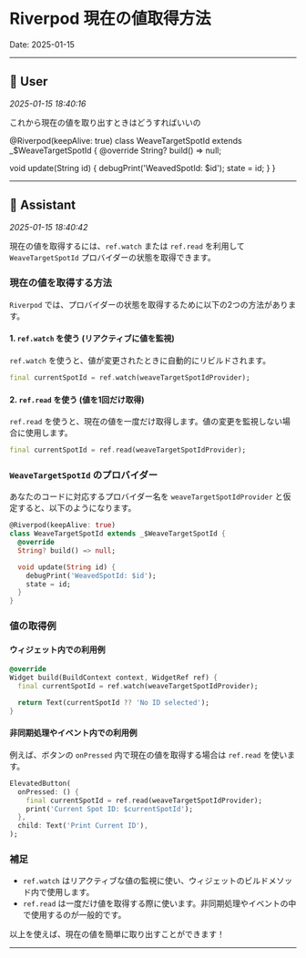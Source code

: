 # Riverpod 現在の値取得方法

Date: 2025-01-15

---

## 👤 User
*2025-01-15 18:40:16*

これから現在の値を取り出すときはどうすればいいの

@Riverpod(keepAlive: true)
class WeaveTargetSpotId extends _$WeaveTargetSpotId {
  @override
  String? build() =&gt; null;

  void update(String id) {
    debugPrint('WeavedSpotId: $id');
    state = id;
  }
}

---

## 🤖 Assistant
*2025-01-15 18:40:42*

現在の値を取得するには、`ref.watch` または `ref.read` を利用して `WeaveTargetSpotId` プロバイダーの状態を取得できます。

### 現在の値を取得する方法
`Riverpod` では、プロバイダーの状態を取得するために以下の2つの方法があります。

#### 1. **`ref.watch` を使う (リアクティブに値を監視)**
`ref.watch` を使うと、値が変更されたときに自動的にリビルドされます。

```dart
final currentSpotId = ref.watch(weaveTargetSpotIdProvider);
```

#### 2. **`ref.read` を使う (値を1回だけ取得)**
`ref.read` を使うと、現在の値を一度だけ取得します。値の変更を監視しない場合に使用します。

```dart
final currentSpotId = ref.read(weaveTargetSpotIdProvider);
```

### `WeaveTargetSpotId` のプロバイダー
あなたのコードに対応するプロバイダー名を `weaveTargetSpotIdProvider` と仮定すると、以下のようになります。

```dart
@Riverpod(keepAlive: true)
class WeaveTargetSpotId extends _$WeaveTargetSpotId {
  @override
  String? build() => null;

  void update(String id) {
    debugPrint('WeavedSpotId: $id');
    state = id;
  }
}
```

### 値の取得例

#### ウィジェット内での利用例

```dart
@override
Widget build(BuildContext context, WidgetRef ref) {
  final currentSpotId = ref.watch(weaveTargetSpotIdProvider);

  return Text(currentSpotId ?? 'No ID selected');
}
```

#### 非同期処理やイベント内での利用例
例えば、ボタンの `onPressed` 内で現在の値を取得する場合は `ref.read` を使います。

```dart
ElevatedButton(
  onPressed: () {
    final currentSpotId = ref.read(weaveTargetSpotIdProvider);
    print('Current Spot ID: $currentSpotId');
  },
  child: Text('Print Current ID'),
);
```

### 補足
- `ref.watch` はリアクティブな値の監視に使い、ウィジェットのビルドメソッド内で使用します。
- `ref.read` は一度だけ値を取得する際に使います。非同期処理やイベントの中で使用するのが一般的です。

以上を使えば、現在の値を簡単に取り出すことができます！

---

